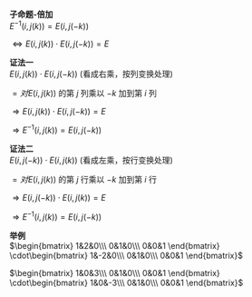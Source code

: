 **子命题-倍加**  
$E^{-1}(i,j(k))=E(i,j(-k))$  
  
$\Leftrightarrow E(i,j(k))\cdot E(i,j(-k))=E$  
  
**证法一**  
$E(i,j(k))\cdot E(i,j(-k))$ (看成右乘，按列变换处理)  
  
$=对E(i,j(k))$ 的第 $j$ 列乘以 $-k$ 加到第 $i$ 列  
  
$\Rightarrow E(i,j(k))\cdot E(i,j(-k))=E$  
  
$\Rightarrow E^{-1}(i,j(k))=E(i,j(-k))$  
  
**证法二**  
$E(i,j(-k))\cdot E(i,j(k))$ (看成左乘，按行变换处理)  
  
$=对E(i,j(k))$ 的第 $j$ 行乘以 $-k$ 加到第 $i$ 行  
  
$\Rightarrow E(i,j(-k))\cdot E(i,j(k))=E$  
  
$\Rightarrow E^{-1}(i,j(k))=E(i,j(-k))$  
  
**举例**  
$\begin{bmatrix}  
1&2&0\\\  
0&1&0\\\  
0&0&1  
\end{bmatrix}  
\cdot\begin{bmatrix}  
1&-2&0\\\  
0&1&0\\\  
0&0&1  
\end{bmatrix}$  
  
$\begin{bmatrix}  
1&0&3\\\  
0&1&0\\\  
0&0&1  
\end{bmatrix}  
\cdot\begin{bmatrix}  
1&0&-3\\\  
0&1&0\\\  
0&0&1  
\end{bmatrix}$  
